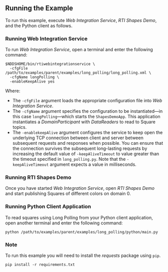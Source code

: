 ## Running the Example

To run this example, execute _Web Integration Service_, _RTI Shapes Demo_, and
the Python client as follows.

### Running Web Integration Service
To run _Web Integration Service_, open a terminal and enter the following
command:

```
$NDDSHOME/bin/rtiwebintegrationservice \
  -cfgFile /path/to/examples/parent/examples/long_polling/long_polling.xml \
  -cfgName longPolling \
  -enableKeepAlive yes
```

Where:

* The ``-cfgFile`` argument loads the appropriate configuration file
into _Web Integration Service_.
* The ``-cfgName`` argument specifies the configuration to be instantiated—in
this case ``longPolling``—which starts the ``ShapesDemoApp``.
This application instantiates a _DomainParticipant_ with _DataReaders_ to read
to Square topics.
* The ``-enablekeepAlive`` argument configures the service to keep open the
underlying TCP connection between client and server between subsequent requests
and responses when possible. You can ensure that the connection survives the
subsequent long-lasting requests by increasing the default value of
``-keepAliveTimeout`` to value greater than the timeout specified in
``long_polling.py``. Note that the ``-keepAliveTimeout`` argument expects a
value in milliseconds.

### Running RTI Shapes Demo
Once you have started _Web Integration Service_, open _RTI Shapes
Demo_ and start publishing Squares of different colors on domain 0.

### Running Python Client Application
To read squares using Long Polling from your Python client application,
open another terminal and enter the following command:

```
python /path/to/examples/parent/examples/long_polling/python/main.py
```

### Note
To run this example you will need to install the *requests* package using
``pip``.

```
pip install -r requirements.txt
```
